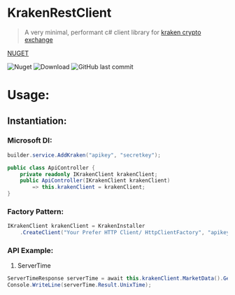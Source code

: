# KrakenRestClient

> A very minimal, performant c# client library for [kraken crypto exchange](https://www.kraken.com/)


[NUGET](https://www.nuget.org/packages/KrakenRestClient/)

![Nuget](https://img.shields.io/nuget/v/KrakenRestClient)
![Download](https://img.shields.io/nuget/dt/KrakenRestClient?color=blue&style=plastic)
![GitHub last commit](https://img.shields.io/github/last-commit/purkayasta/KrakenRestClient)

# Usage:

## Instantiation:

### Microsoft DI:

```c#
builder.service.AddKraken("apikey", "secretkey");

public class ApiController {
    private readonly IKrakenClient krakenClient;
    public ApiController(IKrakenClient krakenClient)
        => this.krakenClient = krakenClient;
}
```

### Factory Pattern:

```c#
IKrakenClient krakenClient = KrakenInstaller
    .CreateClient("Your Prefer HTTP Client/ HttpClientFactory", "apikey", "secretkey");
```

### API Example:

1. ServerTime

```c#
ServerTimeResponse serverTime = await this.krakenClient.MarketData().GetServerTimeAsync();
Console.WriteLine(serverTime.Result.UnixTime);
```

